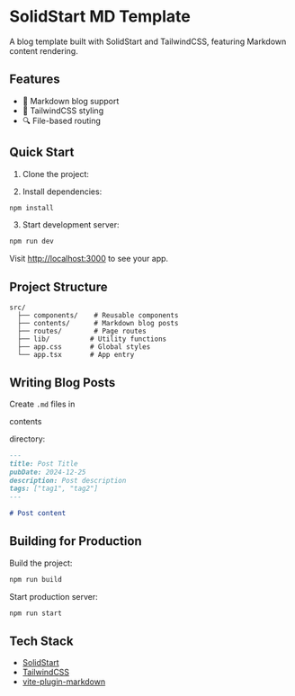# SolidStart MD Template

A blog template built with SolidStart and TailwindCSS, featuring Markdown content rendering.

## Features

- 📝 Markdown blog support
- 🎨 TailwindCSS styling
- 🔍 File-based routing

## Quick Start

1. Clone the project:

2. Install dependencies:

```bash
npm install
```

3. Start development server:

```bash
npm run dev
```

Visit [http://localhost:3000](http://localhost:3000) to see your app.

## Project Structure

```
src/
  ├── components/    # Reusable components
  ├── contents/      # Markdown blog posts
  ├── routes/        # Page routes
  ├── lib/          # Utility functions
  ├── app.css       # Global styles
  └── app.tsx       # App entry
```

## Writing Blog Posts

Create `.md` files in 

contents

 directory:

```md
---
title: Post Title
pubDate: 2024-12-25
description: Post description
tags: ["tag1", "tag2"]
---

# Post content
```

## Building for Production

Build the project:

```bash
npm run build
```

Start production server:

```bash
npm run start
```

## Tech Stack

- [SolidStart](https://start.solidjs.com)
- [TailwindCSS](https://tailwindcss.com)
- [vite-plugin-markdown](https://github.com/hmsk/vite-plugin-markdown)


